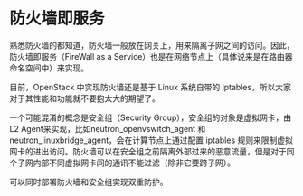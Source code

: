 # 防火墙即服务

熟悉防火墙的都知道，防火墙一般放在网关上，用来隔离子网之间的访问。因此，防火墙即服务（FireWall as a Service）也是在网络节点上（具体说来是在路由器命名空间中）来实现。

目前，OpenStack 中实现防火墙还是基于 Linux 系统自带的 iptables，所以大家对于其性能和功能就不要抱太大的期望了。

一个可能混淆的概念是安全组（Security Group），安全组的对象是虚拟网卡，由L2 Agent来实现，比如neutron_openvswitch_agent 和 neutron_linuxbridge_agent，会在计算节点上通过配置 iptables 规则来限制虚拟网卡的进出访问。防火墙可以在安全组之前隔离外部过来的恶意流量，但是对于同个子网内部不同虚拟网卡间的通讯不能过滤（除非它要跨子网）。


可以同时部署防火墙和安全组实现双重防护。

